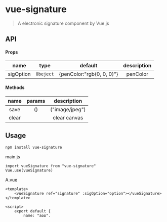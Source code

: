 # vue-signature

> A electronic signature component by Vue.js
## API
#### Props
| name          |     type      |           default         |       description      |
|:-------------:|:-------------:|:-------------------------:|   :-----------------:  |
| sigOption     | `Obeject`     | {penColor:"rgb(0, 0, 0)"} |     penColor           |

#### Methods
| name              |  params                                       | description  |
| :-------------:   |:-------------:                                |:-------------:|
| save              | ()|("image/jpeg")|("image/svg+xml") | save image as PNG|JPEG|SVG |
| clear               |                                   | clear canvas |


## Usage

``` 
npm install vue-signature 
```

main.js

```
import vueSignature from "vue-signature"
Vue.use(vueSignature)
```
A.vue

```
<template>
    <vueSignature ref="signature" :sigOption="option"></vueSignature> 
</template>

<script>
    export default {
        name: "app",
        data() {
            return {
                option:{
                    penColor:"rgb(0, 0, 0)"
                }
            };
        },
        methods:{
            save(){
                var _this = this;
                var png = _this.$refs.signature.save()
                var jpeg = _this.$refs.signature.save('image/jpeg')
                var svg = _this.$refs.signature.save('image/svg+xml');
                console.log(png);
                console.log(jpeg)
                console.log(svg)
            },
            clear(){
                var _this = this;
                _this.$refs.signature.clear();
            }
        }
    };
</script>
```

